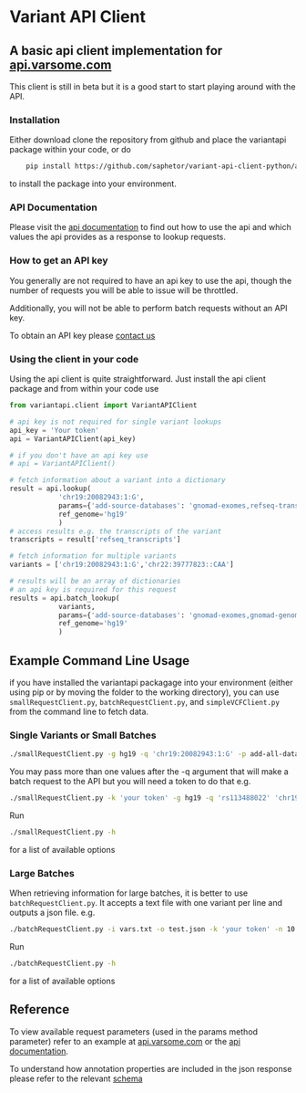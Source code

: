 # Variant API Client

## A basic api client implementation for [api.varsome.com](https://api.varsome.com)

This client is still in beta but it is a good start to start playing around with the API.

### Installation

Either download clone the repository from github and place the variantapi package
within your code, or do

```bash
    pip install https://github.com/saphetor/variant-api-client-python/archive/master.zip
```
to install the package into your environment.

### API Documentation

Please visit the [api documentation](http://docs.varsome.apiary.io) to find out how to use the api and
which values the api provides as a response to lookup requests.

### How to get an API key

You generally are not required to have an api key to use the api, though the number of requests you will be able
to issue will be throttled.

Additionally, you will not be able to perform batch requests without an API key.

To obtain an API key please [contact us](mailto:support@saphetor.com)

### Using the client in your code

Using the api client is quite straightforward. Just install the api client package and from within
your code use

```python
from variantapi.client import VariantAPIClient

# api key is not required for single variant lookups
api_key = 'Your token'
api = VariantAPIClient(api_key)

# if you don't have an api key use
# api = VariantAPIClient()

# fetch information about a variant into a dictionary
result = api.lookup(
            'chr19:20082943:1:G',
            params={'add-source-databases': 'gnomad-exomes,refseq-transcripts'},
            ref_genome='hg19'
            )
# access results e.g. the transcripts of the variant
transcripts = result['refseq_transcripts']

# fetch information for multiple variants
variants = ['chr19:20082943:1:G','chr22:39777823::CAA']

# results will be an array of dictionaries
# an api key is required for this request
results = api.batch_lookup(
            variants,
            params={'add-source-databases': 'gnomad-exomes,gnomad-genomes'},
            ref_genome='hg19'
            )
```

## Example Command Line Usage

if you have installed the variantapi packagage into your environment (either using pip or by moving the folder to the working directory), you can use `smallRequestClient.py`, `batchRequestClient.py`, and `simpleVCFClient.py` from the command line to fetch data.

### Single Variants or Small Batches

```bash
./smallRequestClient.py -g hg19 -q 'chr19:20082943:1:G' -p add-all-data=1
```

You may pass more than one values after the -q argument that will make a batch request
to the API but you will need a token to do that e.g.

```bash
./smallRequestClient.py -k 'your token' -g hg19 -q 'rs113488022' 'chr19:20082943:1:G' -p add-source-databases=gnomad-exomes,gnomad-genomes
```

Run

```bash
./smallRequestClient.py -h
```

for a list of available options

### Large Batches

When retrieving information for large batches, it is better to use `batchRequestClient.py`.
It accepts a text file with one variant per line and outputs a json file. e.g.

```bash
./batchRequestClient.py -i vars.txt -o test.json -k 'your token' -n 10
```

Run

```bash
./batchRequestClient.py -h
```

for a list of available options

## Reference
To view available request parameters (used in the params method parameter) refer to an example at [api.varsome.com](https://api.varsome.com) or
the [api documentation](http://docs.varsome.apiary.io).

To understand how annotation properties are included in the json response please refer to the relevant [schema](https://api.varsome.com/lookup/schema)

